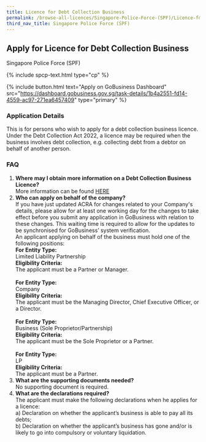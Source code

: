 ```yaml
---
title: Licence for Debt Collection Business
permalink: /browse-all-licences/Singapore-Police-Force-(SPF)/Licence-for-Debt-Collection-Business
third_nav_title: Singapore Police Force (SPF)
---
```


## Apply for Licence for Debt Collection Business

Singapore Police Force (SPF)

{% include spcp-text.html type="cp" %}

{% include button.html text="Apply on GoBusiness Dashboard" src="https://dashboard.gobusiness.gov.sg/task-details/1b4a2551-fd14-4559-ac97-271ea6457409" type="primary" %}

<H3>Application Details</H3>

<p>This is for persons who wish to apply for a debt collection business licence. Under the Debt Collection Act 2022, a licence may be required when the business involves debt collection, e.g. collecting debt from a debtor on behalf of another person.</p>
<h3>FAQ</h3>
<ol>
<li><strong>Where may I obtain more information on a Debt Collection Business Licence?</strong><br>More information can be found <a href="https://www.police.gov.sg/e-Services/Police-Licences/Debt-Collection-Business-Licence" target="&rdquo;_blank&rdquo;" rel="&rdquo;noopener&rdquo;">HERE</a></li>
<li><strong>Who can apply on behalf of the company?</strong><br>If you have just updated ACRA for changes related to your Company's details, please allow for at least one working day for the changes to take effect before you submit any application in GoBusiness with relation to these changes. This waiting time is required to allow for the updates to be synchronised for GoBusiness&rsquo; system verification.<br>An applicant applying on behalf of the business must hold one of the following positions:<br><strong>For Entity Type:</strong> <br>Limited Liability Partnership<br><strong>Eligibility Criteria:</strong><br>The applicant must be a Partner or Manager.<br><br><strong>For Entity Type:</strong> <br>Company<br><strong>Eligibility Criteria:</strong><br>The applicant must be the Managing Director, Chief Executive Officer, or a Director.<br><br><strong>For Entity Type:</strong> <br>Business (Sole Proprietor/Partnership)<br><strong>Eligibility Criteria:</strong><br>The applicant must be the Sole Proprietor or a Partner.<br><br><strong>For Entity Type:</strong> <br>LP<br><strong>Eligibility Criteria:</strong><br>The applicant must be a Partner.</li>
<li><strong>What are the supporting documents needed?</strong><br>No supporting document is required.</li>
<li><strong>What are the declarations required?</strong><br>The applicant must make the following declarations when he applies for a licence:<br>a) Declaration on whether the applicant&rsquo;s business is able to pay all its debts;<br>b) Declaration on whether the applicant&rsquo;s business has gone and/or is likely to go into compulsory or voluntary liquidation.</li>
</ol>

